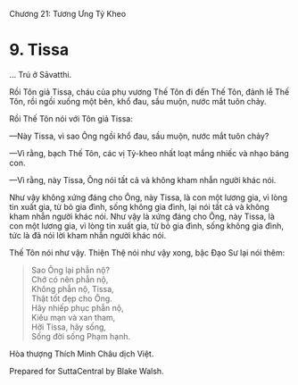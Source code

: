  

Chương 21: Tương Ưng Tỷ Kheo

# 9\. Tissa

… Trú ở Sāvatthi.

Rồi Tôn giả Tissa, cháu của phụ vương Thế Tôn đi đến Thế Tôn, đảnh lễ Thế Tôn, rồi ngồi xuống một bên, khổ đau, sầu muộn, nước mắt tuôn chảy.

Rồi Thế Tôn nói với Tôn giả Tissa:

—Này Tissa, vì sao Ông ngồi khổ đau, sầu muộn, nước mắt tuôn chảy?

—Vì rằng, bạch Thế Tôn, các vị Tỷ-kheo nhất loạt mắng nhiếc và nhạo báng con.

—Vì rằng, này Tissa, Ông nói tất cả và không kham nhẫn người khác nói.

Như vậy không xứng đáng cho Ông, này Tissa, là con một lương gia, vì lòng tin xuất gia, từ bỏ gia đình, sống không gia đình, lại nói tất cả và không kham nhẫn người khác nói. Như vậy là xứng đáng cho Ông, này Tissa, là con một lương gia, vì lòng tin xuất gia, từ bỏ gia đình, sống không gia đình, tức là đã nói lời kham nhẫn người khác nói.

Thế Tôn nói như vậy. Thiện Thệ nói như vậy xong, bậc Ðạo Sư lại nói thêm:

> Sao Ông lại phẫn nộ?  
> Chớ có nên phẫn nộ,  
> Không phẫn nộ, Tissa,  
> Thật tốt đẹp cho Ông.  
> Hãy nhiếp phục phẫn nộ,  
> Kiêu mạn và xan tham,  
> Hỡi Tissa, hãy sống,  
> Sống đời sống Phạm hạnh.

Hòa thượng Thích Minh Châu dịch Việt.

Prepared for SuttaCentral by Blake Walsh.